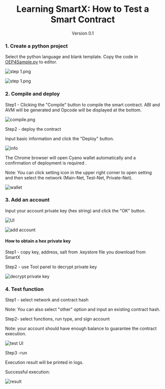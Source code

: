 <h1 align="center">Learning SmartX: How to Test a Smart Contract</h1>
<p align="center" class="version">Version 0.1</p>

### 1. Create a python project

Select the python language and blank template. Copy the code in [OEP4Sample.py](https://github.com/tonyclarking/python-template/blob/master/OEP4Sample/OEP4Sample.py](https://github.com/tonyclarking/python-template/blob/master/OEP4Sample/OEP4Sample.py)
) to editor.

![step 1.png](https://upload-images.jianshu.io/upload_images/150344-cc24c675bc9a3267.png?imageMogr2/auto-orient/strip%7CimageView2/2/w/1240)

![step 1.png](https://upload-images.jianshu.io/upload_images/150344-cdb9c5585a074881.png?imageMogr2/auto-orient/strip%7CimageView2/2/w/1240)

### 2. Compile and deploy

Step1 - Clicking the "Compile" button to compile the smart contract. ABI and AVM will be generated and Opcode will be displayed at the bottom.

![compile.png](https://upload-images.jianshu.io/upload_images/150344-807d1c9add5be98f.png?imageMogr2/auto-orient/strip%7CimageView2/2/w/1240)

Step2 - deploy the contract

Input basic information and click the "Deploy" button.

![info](https://upload-images.jianshu.io/upload_images/150344-3a034864ce002d45.png?imageMogr2/auto-orient/strip%7CimageView2/2/w/1240)

The Chrome browser will open Cyano wallet automatically and a confirmation of  deployment is required .

Note: You can click setting icon in the upper right corner to open setting and then select the network (Main-Net, Test-Net, Private-Net).

![wallet](https://upload-images.jianshu.io/upload_images/150344-da73fd59ddda019a.png?imageMogr2/auto-orient/strip%7CimageView2/2/w/1240)


### 3. Add an account

Input your account private key (hex string) and click the "OK" button.

![UI](https://upload-images.jianshu.io/upload_images/150344-316134e08f8d714d.png?imageMogr2/auto-orient/strip%7CimageView2/2/w/1240)

![add account](https://upload-images.jianshu.io/upload_images/150344-d98a51d38719cfca.png?imageMogr2/auto-orient/strip%7CimageView2/2/w/1240)

#### How to obtain a hex private key

Step1 - copy key, address, salt from .keystore file you download from SmartX

Step2 - use Tool panel to decrypt private key

![decrypt private key](https://upload-images.jianshu.io/upload_images/150344-f2c8b07b1dfeffbd.png?imageMogr2/auto-orient/strip%7CimageView2/2/w/1240)


### 4. Test function

Step1 - select network and contract hash

Note: You can also select "other" option and input an existing contract hash.

Step2- select functions, run type, and sign account

Note: your account should have enough balance to guarantee the contract execution.

![test UI](https://upload-images.jianshu.io/upload_images/150344-56d982000793c5c0.png?imageMogr2/auto-orient/strip%7CimageView2/2/w/1240)

Step3 -run

Execution result will be printed in logs. 

Successful execution:

![result](https://upload-images.jianshu.io/upload_images/150344-6e674c2ddac4cf83.png?imageMogr2/auto-orient/strip%7CimageView2/2/w/1240)


